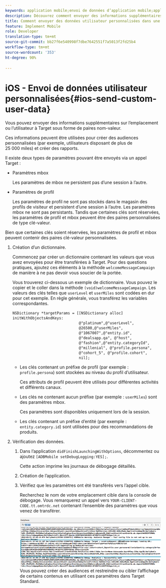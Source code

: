 ```yaml
---
keywords: application mobile;envoi de données d’application mobile;application mobile target;données utilisateur personnalisées mobiles;données personnalisées d’application mobile
description: Découvrez comment envoyer des informations supplémentaires sur l’emplacement ou l’utilisateur à Adobe Target sous forme de paires nom-valeur pour vous aider à créer des audiences personnalisées.
title: Comment envoyer des données utilisateur personnalisées dans une application iOS ?
feature: Implement Mobile
role: Developer
translation-type: tm+mt
source-git-commit: bb27f6e540998f7dbe7642551f7a5013f2fd25b4
workflow-type: tm+mt
source-wordcount: '353'
ht-degree: 90%

---
```



# iOS - Envoi de données utilisateur personnalisées{#ios-send-custom-user-data}

Vous pouvez envoyer des informations supplémentaires sur l’emplacement ou l’utilisateur à Target sous forme de paires nom-valeur.

Ces informations peuvent être utilisées pour créer des audiences personnalisées (par exemple, utilisateurs disposant de plus de 25 000 miles) et créer des rapports.

Il existe deux types de paramètres pouvant être envoyés via un appel Target :

* Paramètres mbox

   Les paramètres de mbox ne persistent pas d’une session à l’autre.
* Paramètres de profil

   Les paramètres de profil ne sont pas stockés dans le magasin des profils de visiteur et persistent d’une session à l’autre. Les paramètres mbox ne sont pas persistants. Tandis que certaines clés sont réservées, les paramètres de profil et mbox peuvent être des paires personnalisées de type clé-valeur.

Bien que certaines clés soient réservées, les paramètres de profil et mbox peuvent contenir des paires clé-valeur personnalisées.

1. Création d’un dictionnaire.

   Commencez par créer un dictionnaire contenant les valeurs que vous avez envoyées pour être transférées à Target. Pour des questions pratiques, ajoutez ces éléments à la méthode `welcomeMessageCampaign` de manière à ne pas devoir vous soucier de la portée.

   Vous trouverez ci-dessous un exemple de dictionnaire. Vous pouvez le copier et le coller dans la méthode `(void)welcomeMessageCampaign`. Les valeurs des clés telles que `userLevel` et `userMiles` sont codées en dur pour cet exemple. En règle générale, vous transférez les variables correspondantes.

   ```
   NSDictionary *targetParams = [[NSDictionary alloc] initWithObjectsAndKeys: 
                                 @"platinum",@"userLevel", 
                                 @26500,@"userMiles", 
                                 @"1067007",@"entity.id", 
                                 @"dealsapp.qa", @"host", 
                                 @"fashion",@"entity.categoryId", 
                                 @"millenial", @"profile.persona", 
                                 @"cohort_5", @"profile.cohort", 
                                 nil];
   ```

   * Les clés contenant un préfixe de profil (par exemple : `profile.persona`) sont stockées au niveau du profil d’utilisateur.

      Ces attributs de profil peuvent être utilisés pour différentes activités et différents canaux.

   * Les clés ne contenant aucun préfixe (par exemple : `userMiles`) sont des paramètres mbox.

      Ces paramètres sont disponibles uniquement lors de la session.

   * Les clés contenant un préfixe d’entité (par exemple : `entity.category.id`) sont utilisées pour des recommandations de produits.

1. Vérification des données.
   1. Dans l’application `didFinishLaunchingWithOptions`, décommentez ou ajoutez `[ADBMobile setDebugLogging:YES];`.

      Cette action imprime les journaux de débogage détaillés.
   1. Création de l’application.
   1. Vérifiez que les paramètres ont été transférés vers l’appel cible.

      Recherchez le nom de votre emplacement cible dans la console de débogage. Vous remarquerez un appel vers `YOUR-CLIENT-CODE.tt.omtrdc.net` contenant l’ensemble des paramètres que vous venez de transférer.

      ![](assets/mobile-debug.png)
   Vous pouvez créer des audiences et restreindre ou cibler l’affichage de certains contenus en utilisant ces paramètres dans Target Standard.
